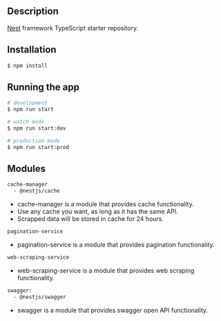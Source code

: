 ## Description

[Nest](https://github.com/nestjs/nest) framework TypeScript starter repository.

## Installation

```bash
$ npm install
```

## Running the app

```bash
# development
$ npm run start

# watch mode
$ npm run start:dev

# production mode
$ npm run start:prod
```

## Modules

```bash
cache-manager
  - @nestjs/cache
```

- cache-manager is a module that provides cache functionality.
- Use any cache you want, as long as it has the same API.
- Scrapped data will be stored in cache for 24 hours.

```bash
pagination-service
```

- pagination-service is a module that provides pagination functionality.

```bash
web-scraping-service
```

- web-scraping-service is a module that provides web scraping functionality.

```bash
swagger:
  - @nestjs/swagger
```

- swagger is a module that provides swagger open API functionality.
